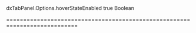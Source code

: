 <!--id-->dxTabPanel.Options.hoverStateEnabled<!--/id-->
<!--merge--><!--/merge-->
<!--default-->true<!--/default-->
<!--type-->Boolean<!--/type-->
===========================================================================
